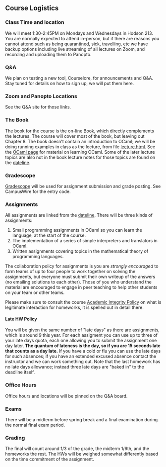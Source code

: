 ## Course Logistics

### Class Time and location

We will meet 1:30-2:45PM on Mondays and Wednesdays in Hodson 213.  You are normally expected to attend in-person, but if there are reasons you cannot attend such as being quarantined, sick, travelling, etc we have backup options including live streaming of all lectures on Zoom, and recording and uploading them to Panopto.

### Q&amp;A

We plan on testing a new tool, Courselore, for announcements and Q&amp;A. Stay tuned for details on how to sign up, we will put them here.

### Zoom and Panopto Locations

See the Q&amp;A site for those links. 

### The Book

The book for the course is the on-line [Book](book/index.html), which directly complements the lectures. The course will cover most of the book, but leaving out Chapter 8\. The book doesn't contain an introduction to OCaml; we will be doing running examples in class as the lecture, from file [lecture.html](ocaml/code/lecture.html). See the [OCaml page](ocaml) for material on learning OCaml. Some of the later lecture topics are also not in the book lecture notes for those topics are found on the [dateline](dateline.html).

### Gradescope

[Gradescope](https://gradescope.com) will be used for assignment submission and grade posting. See CampusWire for the entry code.

### Assignments

All assignments are linked from the [dateline](dateline.html). There will be three kinds of assignments:

1.  Small programming assignments in OCaml so you can learn the language, at the start of the course.
2.  The implementation of a series of simple interpreters and translators in OCaml.
3.  Written assignments covering topics in the mathematical theory of programming languages.

The collaboration policy for assignments is you are _strongly encouraged_ to form teams of up to four people to work together on solving the assignments, but everyone must submit their own writeup of the answers (no emailing solutions to each other). Those of you who understand the material are encouraged to engage in peer teaching to help other students on your team or other teams.

Please make sure to consult the course [Academic Integrity Policy](integrity.html) on what is legitimate interaction for homeworks, it is spelled out in detail there.

#### Late HW Policy

You will be given the same number of "late days" as there are assignments, which is around 9 this year. For each assigment you can use up to three of your late days quota, each one allowing you to submit the assignment one day later. **The quantum of lateness is the day, so if you are 15 seconds late that counts as a day late.** If you have a cold or flu you can use the late days for such absences; if you have an extended excused absence contact the instructor and we can work something out.  Note that the last homework has no late days allowance; instead three late days are "baked in" to the deadline itself.

### Office Hours

Office hours and locations will be pinned on the Q&amp;A board.

### Exams

There will be a midterm before spring break and a final examination during the normal final exam period.

### Grading

The final will count around 1/3 of the grade, the midterm 1/6th, and the homeworks the rest. The HWs will be weighed somewhat differently based on the time commitment of the assignment.